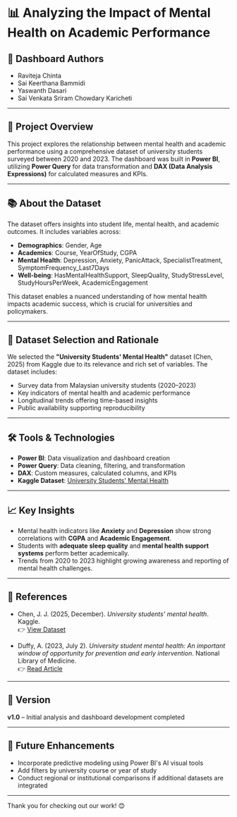 # 📊 Analyzing the Impact of Mental Health on Academic Performance

## 👥 Dashboard Authors

- Raviteja Chinta  
- Sai Keerthana Bammidi  
- Yaswanth Dasari  
- Sai Venkata Sriram Chowdary Karicheti  

---

## 📌 Project Overview

This project explores the relationship between mental health and academic performance using a comprehensive dataset of university students surveyed between 2020 and 2023. The dashboard was built in **Power BI**, utilizing **Power Query** for data transformation and **DAX (Data Analysis Expressions)** for calculated measures and KPIs.

---

## 📚 About the Dataset

The dataset offers insights into student life, mental health, and academic outcomes. It includes variables across:

- **Demographics**: Gender, Age  
- **Academics**: Course, YearOfStudy, CGPA  
- **Mental Health**: Depression, Anxiety, PanicAttack, SpecialistTreatment, SymptomFrequency_Last7Days  
- **Well-being**: HasMentalHealthSupport, SleepQuality, StudyStressLevel, StudyHoursPerWeek, AcademicEngagement  

This dataset enables a nuanced understanding of how mental health impacts academic success, which is crucial for universities and policymakers.

---

## 🧠 Dataset Selection and Rationale

We selected the **"University Students' Mental Health"** dataset (Chen, 2025) from Kaggle due to its relevance and rich set of variables. The dataset includes:

- Survey data from Malaysian university students (2020–2023)  
- Key indicators of mental health and academic performance  
- Longitudinal trends offering time-based insights  
- Public availability supporting reproducibility

---

## 🛠️ Tools & Technologies

- **Power BI**: Data visualization and dashboard creation  
- **Power Query**: Data cleaning, filtering, and transformation  
- **DAX**: Custom measures, calculated columns, and KPIs  
- **Kaggle Dataset**: [University Students' Mental Health](https://www.kaggle.com/datasets/junnn0126/university-students-mental-health)

---

## 📈 Key Insights

- Mental health indicators like **Anxiety** and **Depression** show strong correlations with **CGPA** and **Academic Engagement**.
- Students with **adequate sleep quality** and **mental health support systems** perform better academically.
- Trends from 2020 to 2023 highlight growing awareness and reporting of mental health challenges.

---

## 📎 References

- Chen, J. J. (2025, December). *University students' mental health*. Kaggle.  
  👉 [View Dataset](https://www.kaggle.com/datasets/junnn0126/university-students-mental-health)

- Duffy, A. (2023, July 2). *University student mental health: An important window of opportunity for prevention and early intervention*. National Library of Medicine.  
  👉 [Read Article](https://pmc.ncbi.nlm.nih.gov/articles/PMC10408555/)

---

## 📌 Version

**v1.0** – Initial analysis and dashboard development completed

---

## 🧠 Future Enhancements

- Incorporate predictive modeling using Power BI's AI visual tools  
- Add filters by university course or year of study  
- Conduct regional or institutional comparisons if additional datasets are integrated

---

Thank you for checking out our work! 😊

